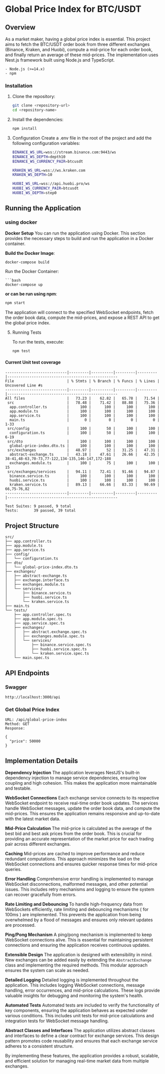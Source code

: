 # Global Price Index for BTC/USDT

## Overview

As a market maker, having a global price index is essential. This project aims to fetch the BTC/USDT order book from three different exchanges (Binance, Kraken, and Huobi), compute a mid-price for each order book, and finally return an average of these mid-prices. The implementation uses Nest.js framework built using Node.js and TypeScript.

```angular2html
- Node.js (>=14.x)
- npm
```

### Installation

1. Clone the repository:

   ```bash
   git clone <repository-url>
   cd <repository-name>

2. Install the dependencies:

   ```bash
   npm install

3. Configuration
Create a .env file in the root of the project and add the following configuration variables:

   ```bash
   BINANCE_WS_URL=wss://stream.binance.com:9443/ws
   BINANCE_WS_DEPTH=depth10
   BINANCE_WS_CURRENCY_PAIR=btcusdt
   
   KRAKEN_WS_URL=wss://ws.kraken.com
   KRAKEN_WS_DEPTH=10
   
   HUOBI_WS_URL=wss://api.huobi.pro/ws
   HUOBI_WS_CURRENCY_PAIR=btcusdt
   HUOBI_WS_DEPTH=step0

## Running the Application

### using docker

**Docker Setup**
You can run the application using Docker. This section provides the necessary steps to build and run the application in a Docker container.

**Build the Docker Image**:

```bash
docker-compose build
```

Run the Docker Container:

```
```bash
docker-compose up
```

**or can be run using npm**:

   ```bash
   npm start
   ```

   The application will connect to the specified WebSocket endpoints, fetch the order book data, compute the mid-prices, and expose a REST API to get the global price index.

5. Running Tests

   To run the tests, execute:

   ```bash
   npm test
   ```

#### Current Unit test coverage

```angular2html
----------------------------|---------|----------|---------|---------|--------------------------------------------------
File                        | % Stmts | % Branch | % Funcs | % Lines | Uncovered Line #s                                
----------------------------|---------|----------|---------|---------|--------------------------------------------------
All files                   |   73.23 |    62.82 |   65.78 |   71.54 |                                                  
 src                        |   78.48 |    71.42 |   88.88 |   75.36 |                                                  
  app.controller.ts         |     100 |      100 |     100 |     100 |                                                  
  app.module.ts             |     100 |      100 |     100 |     100 |                                                  
  app.service.ts            |     100 |      100 |     100 |     100 |                                                  
  main.ts                   |       0 |        0 |       0 |       0 | 1-33                                             
 src/config                 |     100 |       50 |     100 |     100 |                                                  
  configuration.ts          |     100 |       50 |     100 |     100 | 6-19                                             
 src/dto                    |     100 |      100 |     100 |     100 |                                                  
  global-price-index.dto.ts |     100 |      100 |     100 |     100 |                                                  
 src/exchanges              |   48.97 |       52 |   31.25 |   47.31 |                                                  
  abstract-exchange.ts      |   43.18 |    47.61 |   26.66 |   42.35 | 38-41,48-63,70-73,77-122,134-135,146-147,172-188 
  exchanges.module.ts       |     100 |       75 |     100 |     100 | 15                                               
 src/exchanges/services     |   94.11 |    72.41 |   91.66 |   94.87 |                                                  
  binance.service.ts        |     100 |      100 |     100 |     100 |                                                  
  huobi.service.ts          |     100 |      100 |     100 |     100 |                                                  
  kraken.service.ts         |   89.13 |    66.66 |   83.33 |   90.69 | 66,75-76,82                                      
----------------------------|---------|----------|---------|---------|--------------------------------------------------

Test Suites: 9 passed, 9 total
Tests:       39 passed, 39 total
```

## Project Structure

```
src/
├── app.controller.ts
├── app.module.ts
├── app.service.ts
├── config/
│   └── configuration.ts
├── dto/
│   └── global-price-index.dto.ts
├── exchanges/
│   ├── abstract-exchange.ts
│   ├── exchange.interface.ts
│   ├── exchanges.module.ts
│   └── services/
│       ├── binance.service.ts
│       ├── huobi.service.ts
│       └── kraken.service.ts
├── main.ts
└── tests/
    ├── app.controller.spec.ts
    ├── app.module.spec.ts
    ├── app.service.spec.ts
    ├── exchanges/
    │   ├── abstract.exchange.spec.ts
    │   ├── exchanges.module.spec.ts
    │   └── services/
    │       ├── binance.service.spec.ts
    │       ├── huobi.service.spec.ts
    │       └── kraken.service.spec.ts
    └── main.spec.ts

```

## API Endpoints

### Swagger

```
http://localhost:3000/api
```

### Get Global Price Index

```
URL: /api/global-price-index
Method: GET
Response:

{
  "price": 50000
}
```

## Implementation Details

**Dependency Injection**
The application leverages NestJS's built-in dependency injection to manage service dependencies, ensuring low coupling and high cohesion. This makes the application more maintainable and testable.

**WebSocket Connections**
Each exchange service connects to its respective WebSocket endpoint to receive real-time order book updates. The services handle WebSocket messages, update the order book data, and compute the mid-prices. This ensures the application remains responsive and up-to-date with the latest market data.

**Mid-Price Calculation**
The mid-price is calculated as the average of the best bid and best ask prices from the order book. This is crucial for providing an accurate representation of the market price for each trading pair across different exchanges.

**Caching**
Mid-prices are cached to improve performance and reduce redundant computations. This approach minimizes the load on the WebSocket connections and ensures quicker response times for mid-price queries.

**Error Handling**
Comprehensive error handling is implemented to manage WebSocket disconnections, malformed messages, and other potential issues. This includes retry mechanisms and logging to ensure the system can recover gracefully from errors.

**Rate Limiting and Debouncing**
To handle high-frequency data from WebSockets efficiently, rate limiting and debouncing mechanisms ( for 100ms ) are implemented. This prevents the application from being overwhelmed by a flood of messages and ensures only relevant updates are processed.

**Ping/Pong Mechanism**
A ping/pong mechanism is implemented to keep WebSocket connections alive. This is essential for maintaining persistent connections and ensuring the application receives continuous updates.

**Extensible Design**
The application is designed with extensibility in mind. New exchanges can be added easily by extending the `AbstractExchange` class and implementing the required methods. This modular approach ensures the system can scale as needed.

**Detailed Logging**
Detailed logging is implemented throughout the application. This includes logging WebSocket connections, message handling, error occurrences, and mid-price calculations. These logs provide valuable insights for debugging and monitoring the system's health.

**Automated Tests**
Automated tests are included to verify the functionality of key components, ensuring the application behaves as expected under various conditions. This includes unit tests for mid-price calculations and integration tests for WebSocket message handling.

**Abstract Classes and Interfaces**
The application utilizes abstract classes and interfaces to define a clear contract for exchange services. This design pattern promotes code reusability and ensures that each exchange service adheres to a consistent structure.

By implementing these features, the application provides a robust, scalable, and efficient solution for managing real-time market data from multiple exchanges.
